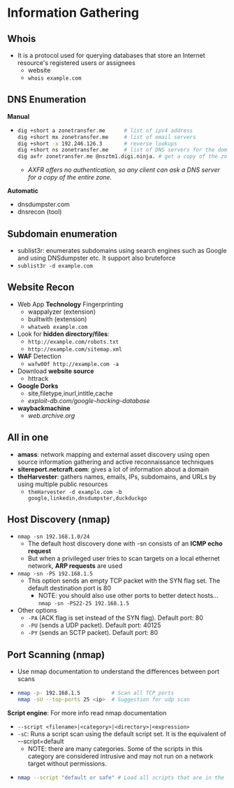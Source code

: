 # Information Gathering

## Whois

* It is a protocol used for querying databases that store an Internet resource's registered users or assignees
  * website
  * `whois example.com`

## DNS Enumeration

**Manual**

* ```sh
  dig +short a zonetransfer.me      # list of ipv4 address
  dig +short mx zonetransfer.me     # list of email servers
  dig +short -x 192.246.126.3       # reverse lookups
  dig +short ns zonetransfer.me     # list of DNS servers for the domain
  dig axfr zonetransfer.me @nsztm1.digi.ninja. # get a copy of the zone from the primary server. (zone transfer attack)
  ```
  * _AXFR offers no authentication, so any client can ask a DNS server for a copy of the entire zone._

**Automatic**

* dnsdumpster.com
* dnsrecon (tool)

## Subdomain enumeration

* sublist3r: enumerates subdomains using search engines such as Google and using DNSdumpster etc. It support also bruteforce
* `sublist3r -d example.com`

## Website Recon

* Web App **Technology** Fingerprinting
  * wappalyzer (extension)
  * builtwith (extension)
  * `whatweb example.com`
* Look for **hidden directory/files**:
  * `http://example.com/robots.txt`
  * `http://example.com/sitemap.xml`
* **WAF** Detection
  * `wafw00f http://example.com -a`
* Download **website source**
  * httrack
* **Google Dorks**
  * site,filetype,inurl,intitle,cache
  * _exploit-db.com/google-hacking-database_
* **waybackmachine**
  * _web.archive.org_

## All in one

* **amass**: network mapping and external asset discovery using open source information gathering and active reconnaissance techniques
* **sitereport.netcraft.com**: gives a lot of information about a domain
* **theHarvester**: gathers names, emails, IPs, subdomains, and URLs by using multiple public resources
  * `theHarvester -d example.com -b google,linkedin,dnsdumpster,duckduckgo`

## Host Discovery (nmap)

* `nmap -sn 192.168.1.0/24`
  * The default host discovery done with -sn consists of an **ICMP echo request**
  * But when a privileged user tries to scan targets on a local ethernet network, **ARP requests** are used
* `nmap -sn -PS 192.168.1.5`
  * This option sends an empty TCP packet with the SYN flag set. The default destination port is 80
    * NOTE: you should also use other ports to better detect hosts... `nmap -sn -PS22-25 192.168.1.5`
* Other options
  * `-PA` (ACK flag is set instead of the SYN flag). Default port: 80
  * `-PU` (sends a UDP packet). Default port: 40125
  * `-PY` (sends an SCTP packet). Default port: 80

## Port Scanning (nmap)

* Use nmap documentation to understand the differences between port scans
* ```sh
  nmap -p- 192.168.1.5          # Scan all TCP ports
  nmap -sU --top-ports 25 <ip>  # Suggestion for udp scan
  ```

**Script engine**: For more info read nmap documentation

* `--script <filename>|<category>|<directory>|<expression>`
* `-sC`: Runs a script scan using the default script set. It is the equivalent of --script=default
  * NOTE: there are many categories. Some of the scripts in this category are considered intrusive and may not run on a network target without permissions.
* ```sh
  nmap --script "default or safe" # Load all scripts that are in the default, safe, or both categories.
  ```

